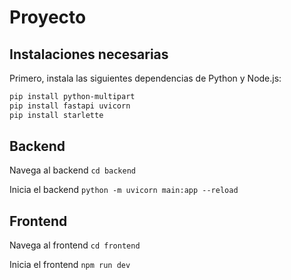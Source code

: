 # Proyecto

## Instalaciones necesarias

Primero, instala las siguientes dependencias de Python y Node.js:

```bash
pip install python-multipart
pip install fastapi uvicorn
pip install starlette
```

## Backend
Navega al backend
```cd backend```

Inicia el backend
```python -m uvicorn main:app --reload```

## Frontend
Navega al frontend
```cd frontend```

Inicia el frontend
```npm run dev```